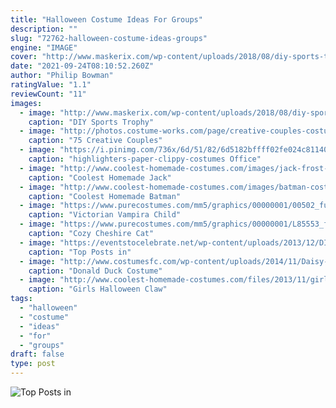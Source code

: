 ```yaml
---
title: "Halloween Costume Ideas For Groups"
description: ""
slug: "72762-halloween-costume-ideas-groups"
engine: "IMAGE"
cover: "http://www.maskerix.com/wp-content/uploads/2018/08/diy-sports-trophy-halloween-costume-idea.jpg"
date: "2021-09-24T08:10:52.260Z"
author: "Philip Bowman"
ratingValue: "1.1"
reviewCount: "11"
images:
  - image: "http://www.maskerix.com/wp-content/uploads/2018/08/diy-sports-trophy-halloween-costume-idea.jpg"
    caption: "DIY Sports Trophy"
  - image: "http://photos.costume-works.com/page/creative-couples-costume-ideas-v2.jpg"
    caption: "75 Creative Couples"
  - image: "https://i.pinimg.com/736x/6d/51/82/6d5182bffff02fe024c81140169e12ef--group-halloween-costumes-group-costumes.jpg"
    caption: "highlighters-paper-clippy-costumes Office"
  - image: "http://www.coolest-homemade-costumes.com/images/jack-frost-costume-01.jpg"
    caption: "Coolest Homemade Jack"
  - image: "http://www.coolest-homemade-costumes.com/images/batman-costume-05.jpg"
    caption: "Coolest Homemade Batman"
  - image: "https://www.purecostumes.com/mm5/graphics/00000001/00502_full_1.jpg"
    caption: "Victorian Vampira Child"
  - image: "https://www.purecostumes.com/mm5/graphics/00000001/L85553_full_1.jpg"
    caption: "Cozy Cheshire Cat"
  - image: "https://eventstocelebrate.net/wp-content/uploads/2013/12/DIY-Halloween-Costumes.jpg"
    caption: "Top Posts in"
  - image: "http://www.costumesfc.com/wp-content/uploads/2014/11/Daisy-and-Donald-Duck-Costumes.jpg"
    caption: "Donald Duck Costume"
  - image: "http://www.coolest-homemade-costumes.com/files/2013/11/girls-halloween-claw-machine-costume-91301.JPG"
    caption: "Girls Halloween Claw"
tags:
  - "halloween"
  - "costume"
  - "ideas"
  - "for"
  - "groups"
draft: false
type: post
---
```



![Top Posts in](https://eventstocelebrate.net/wp-content/uploads/2013/12/DIY-Halloween-Costumes.jpg "Top Posts in")


<!--inArticleAds-->

<!--galleryOne-->


<!--inArticleAds-->

<!--galleryTwo-->


<!--galleryThree-->

